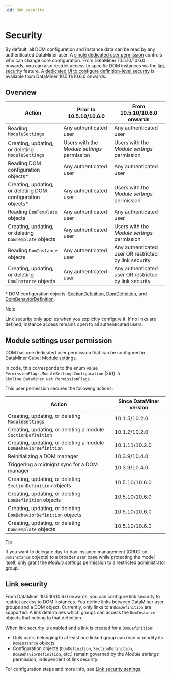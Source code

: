 ```yaml
---
uid: DOM_security
---
```


# Security

By default, all DOM configuration and instance data can be read by any authenticated DataMiner user. A [single dedicated user permission](#module-settings-user-permission) controls who can change core configuration. From DataMiner 10.5.10/10.6.0 onwards<!--RN43589-->, you can also restrict access to specific DOM instances via the [link security](#link-security) feature. A [dedicated UI to configure definition-level security](xref:DOM_security_ui) is available from DataMiner 10.5.11/10.6.0 onwards.

## Overview

| Action | Prior to 10.5.10/10.6.0 | From 10.5.10/10.6.0 onwards |
|--|--|--|
| Reading `ModuleSettings` | Any authenticated user | Any authenticated user |
| Creating, updating, or deleting `ModuleSettings` | Users with the *Module settings* permission | Users with the *Module settings* permission |
| Reading DOM configuration objects* | Any authenticated user | Any authenticated user |
| Creating, updating, or deleting DOM configuration objects* | Any authenticated user | Users with the *Module settings* permission |
| Reading `DomTemplate` objects | Any authenticated user | Any authenticated user |
| Creating, updating, or deleting `DomTemplate` objects | Any authenticated user | Users with the *Module settings* permission |
| Reading `DomInstance` objects | Any authenticated user | Any authenticated user OR restricted by link security |
| Creating, updating, or deleting `DomInstance` objects | Any authenticated user | Any authenticated user OR restricted by link security |

\* DOM configuration objects: [SectionDefinition](xref:DOM_SectionDefinition), [DomDefinition](xref:DomDefinition), and [DomBehaviorDefinition](xref:DomBehaviorDefinition).

> [!NOTE]
> Link security only applies when you explicitly configure it. If no links are defined, instance access remains open to all authenticated users.

## Module settings user permission

DOM has one dedicated user permission that can be configured in DataMiner Cube: [Module settings](xref:DataMiner_user_permissions#modules--system-configuration--object-manager--module-settings).

In code, this corresponds to the enum value `PermissionFlags.ModuleSettingsConfiguration` (291) in `Skyline.DataMiner.Net.PermissionFlags`.

This user permission secures the following actions:

| Action | Since DataMiner version |
|--|--|
| Creating, updating, or deleting `ModuleSettings` | 10.1.5/10.2.0 <!--RN29097--> |
| Creating, updating, or deleting a module `SectionDefinition` | 10.1.2/10.2.0 <!--RN28460--> |
| Creating, updating, or deleting a module `DomBehaviorDefinition` | 10.1.11/10.2.0 <!--RN30443--> |
| Reinitializing a DOM manager | 10.3.9/10.4.0 <!--RN36412--> |
| Triggering a midnight sync for a DOM manager | 10.3.9/10.4.0 <!--RN36412--> |
| Creating, updating, or deleting `SectionDefinition` objects | 10.5.10/10.6.0 <!--RN43589--> |
| Creating, updating, or deleting `DomDefinition` objects | 10.5.10/10.6.0 <!--RN43589--> |
| Creating, updating, or deleting `DomBehaviorDefinition` objects | 10.5.10/10.6.0 <!--RN43589--> |
| Creating, updating, or deleting `DomTemplate` objects | 10.5.10/10.6.0 <!--RN43589--> |

> [!TIP]
> If you want to delegate day‑to‑day instance management (CRUD on `DomInstance` objects) to a broader user base while protecting the model itself, only grant the *Module settings* permission to a restricted administrator group.

## Link security

From DataMiner 10.5.10/10.6.0 onwards, you can configure link security to restrict access to DOM instances. You define links between DataMiner user groups and a DOM object. Currently, only links to a `DomDefinition` are supported. A link determines which groups can access the `DomInstance` objects that belong to that definition.

When link security is enabled and a link is created for a `DomDefinition`:

- Only users belonging to at least one linked group can read or modify its `DomInstance` objects.
- Configuration objects (`DomDefinition`, `SectionDefinition`, `DomBehaviorDefinition`, etc.) remain governed by the *Module settings* permission, independent of link security.

For configuration steps and more info, see [Link security settings](xref:DOM_SecuritySettings#linksecuritysettings).
